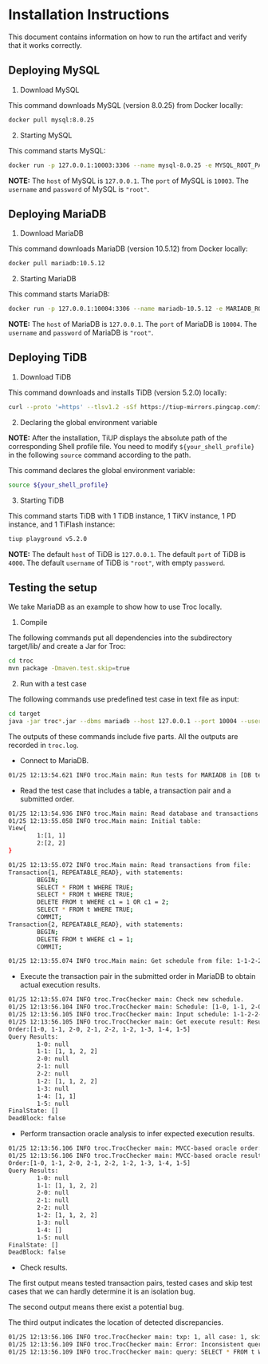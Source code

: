 # Installation Instructions

This document contains information on how to run the artifact and verify that it works correctly.

## Deploying MySQL

1. Download MySQL

This command downloads MySQL (version 8.0.25) from Docker locally:
```bash
docker pull mysql:8.0.25
```

2. Starting MySQL

This command starts MySQL:
```bash
docker run -p 127.0.0.1:10003:3306 --name mysql-8.0.25 -e MYSQL_ROOT_PASSWORD=root -d mysql:8.0.25
```

**NOTE:**
The `host` of MySQL is `127.0.0.1`. The `port` of MySQL is `10003`. The `username` and `password` of MySQL is `"root"`.

## Deploying MariaDB

1. Download MariaDB

This command downloads MariaDB (version 10.5.12) from Docker locally:
```bash
docker pull mariadb:10.5.12
```

2. Starting MariaDB

This command starts MariaDB:
```bash
docker run -p 127.0.0.1:10004:3306 --name mariadb-10.5.12 -e MARIADB_ROOT_PASSWORD=root -d mariadb:10.5.12
```

**NOTE:**
The `host` of MariaDB is `127.0.0.1`. The `port` of MariaDB is `10004`. The `username` and `password` of MariaDB is `"root"`.

## Deploying TiDB

1. Download TiDB

This command downloads and installs TiDB (version 5.2.0) locally:
```bash
curl --proto '=https' --tlsv1.2 -sSf https://tiup-mirrors.pingcap.com/install.sh | sh
```

2. Declaring the global environment variable

**NOTE:**
After the installation, TiUP displays the absolute path of the corresponding Shell profile file. 
You need to modify `${your_shell_profile}` in the following `source` command according to the path.


This command declares the global environment variable:
```bash
source ${your_shell_profile}
```

3. Starting TiDB

This command starts TiDB with 1 TiDB instance, 1 TiKV instance, 1 PD instance, and 1 TiFlash instance:

```bash
tiup playground v5.2.0
```
**NOTE:**
The default `host` of TiDB is `127.0.0.1`. The default `port` of TiDB is `4000`. The default `username` of TiDB is `"root"`, with empty `password`.

## Testing the setup

We take MariaDB as an example to show how to use Troc locally.

1. Compile

The following commands put all dependencies into the subdirectory target/lib/ and create a Jar for Troc:
```bash
cd troc
mvn package -Dmaven.test.skip=true
```

2. Run with a test case

The following commands use predefined test case in text file as input:
```bash
cd target
java -jar troc*.jar --dbms mariadb --host 127.0.0.1 --port 10004 --username root --password root --db test --set-case --case-file ../cases/test.txt --table t
```

The outputs of these commands include five parts. All the outputs are recorded in `troc.log`.

* Connect to MariaDB.
```bash
01/25 12:13:54.621 INFO troc.Main main: Run tests for MARIADB in [DB test]-[Table t] on [127.0.0.1:10004]
```

* Read the test case that includes a table, a transaction pair and a submitted order.
```bash
01/25 12:13:54.936 INFO troc.Main main: Read database and transactions from file: ../cases/test.txt
01/25 12:13:55.058 INFO troc.Main main: Initial table:
View{
        1:[1, 1]
        2:[2, 2]
}

01/25 12:13:55.072 INFO troc.Main main: Read transactions from file:
Transaction{1, REPEATABLE_READ}, with statements:
        BEGIN;
        SELECT * FROM t WHERE TRUE;
        SELECT * FROM t WHERE TRUE;
        DELETE FROM t WHERE c1 = 1 OR c1 = 2;
        SELECT * FROM t WHERE TRUE;
        COMMIT;
Transaction{2, REPEATABLE_READ}, with statements:
        BEGIN;
        DELETE FROM t WHERE c1 = 1;
        COMMIT;

01/25 12:13:55.074 INFO troc.Main main: Get schedule from file: 1-1-2-2-2-1-1-1-1
```

* Execute the transaction pair in the submitted order in MariaDB to obtain actual execution results.
```bash
01/25 12:13:55.074 INFO troc.TrocChecker main: Check new schedule.
01/25 12:13:56.104 INFO troc.TrocChecker main: Schedule: [1-0, 1-1, 2-0, 2-1, 2-2, 1-2, 1-3, 1-4, 1-5]
01/25 12:13:56.105 INFO troc.TrocChecker main: Input schedule: 1-1-2-2-2-1-1-1-1
01/25 12:13:56.105 INFO troc.TrocChecker main: Get execute result: Result:
Order:[1-0, 1-1, 2-0, 2-1, 2-2, 1-2, 1-3, 1-4, 1-5]
Query Results:
        1-0: null
        1-1: [1, 1, 2, 2]
        2-0: null
        2-1: null
        2-2: null
        1-2: [1, 1, 2, 2]
        1-3: null
        1-4: [1, 1]
        1-5: null
FinalState: []
DeadBlock: false
```

* Perform transaction oracle analysis to infer expected execution results.
```bash
01/25 12:13:56.106 INFO troc.TrocChecker main: MVCC-based oracle order: [1-0, 1-1, 2-0, 2-1, 2-2, 1-2, 1-3, 1-4, 1-5]
01/25 12:13:56.106 INFO troc.TrocChecker main: MVCC-based oracle result: Result:
Order:[1-0, 1-1, 2-0, 2-1, 2-2, 1-2, 1-3, 1-4, 1-5]
Query Results:
        1-0: null
        1-1: [1, 1, 2, 2]
        2-0: null
        2-1: null
        2-2: null
        1-2: [1, 1, 2, 2]
        1-3: null
        1-4: []
        1-5: null
FinalState: []
DeadBlock: false
```

* Check results.

The first output means tested transaction pairs, tested cases and skip test cases that we can hardly determine it is an isolation bug. 

The second output means there exist a potential bug.

The third output indicates the location of detected discrepancies.
```bash
01/25 12:13:56.106 INFO troc.TrocChecker main: txp: 1, all case: 1, skip: 0
01/25 12:13:56.109 INFO troc.TrocChecker main: Error: Inconsistent query result
01/25 12:13:56.109 INFO troc.TrocChecker main: query: SELECT * FROM t WHERE TRUE
```